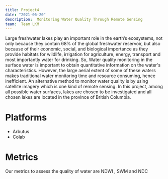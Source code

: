 ```yaml
---
title: Project4
date: "2021-06-20"
description:  Monitoring Water Quality Through Remote Sensing
team:  Team LKM
---
```


Large freshwater lakes play an important role in the earth’s ecosystems, not only because they
contain 68% of the global freshwater reservoir, but also because of their economic, social, and
biological importance as they provide habitats for wildlife, irrigation for agriculture, energy,
transport and most importantly water for drinking. So, Water quality monitoring in the surface
water is important to obtain quantitative information on the water's characteristics. However, the
large aerial extent of some of these waters makes traditional water monitoring time and
resource consuming, hence inefficient. An alternative method to monitor water quality is by
using satellite imagery which is one kind of remote sensing. In this project, among all possible
water surfaces, lakes are chosen to be investigated and all chosen lakes are located in the
province of British Columbia.

# Platforms 
- Arbutus
- Colab
# Metrics
Our metrics to assess the quality of water are NDWI , SWM
and NDC